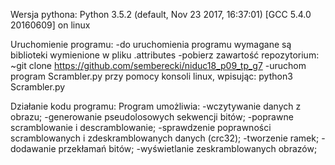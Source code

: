 Wersja pythona:
Python 3.5.2 (default, Nov 23 2017, 16:37:01) 
[GCC 5.4.0 20160609] on linux

Uruchomienie programu:
-do uruchomienia programu wymagane są biblioteki wymienione w pliku .attributes
-pobierz zawartość repozytorium:
        ~git clone https://github.com/semberecki/niduc18_p09_tp_g7
-uruchom program Scrambler.py przy pomocy konsoli linux, wpisując: python3 Scrambler.py

Działanie kodu programu:
Program umożliwia:
-wczytywanie danych z obrazu;
-generowanie pseudolosowych sekwencji bitów;
-poprawne scramblowanie i descramblowanie;
-sprawdzenie poprawności scramblowanych i zdeskramblowanych danych (crc32);
-tworzenie ramek;
-dodawanie przekłamań bitów;
-wyświetlanie zeskramblowanych obrazów;
